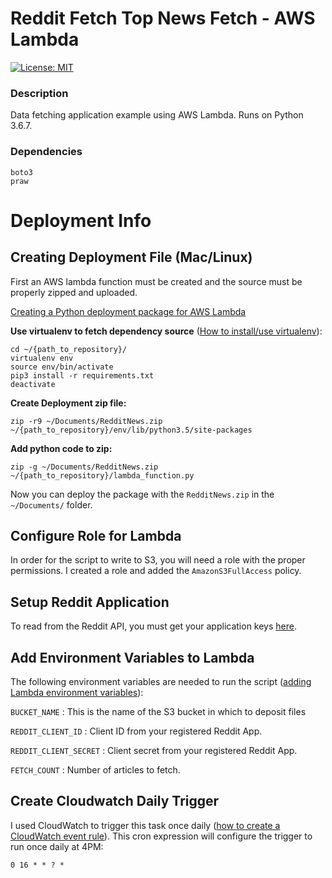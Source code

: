 # Reddit Fetch Top News Fetch - AWS Lambda

[![License: MIT](https://img.shields.io/badge/License-MIT-yellow.svg)](https://opensource.org/licenses/MIT)

### Description

Data fetching application example using AWS Lambda. Runs on Python 3.6.7.

### Dependencies

    boto3
    praw

# Deployment Info


## Creating Deployment File (Mac/Linux)

First an AWS lambda function must be created and the source must be properly zipped and uploaded.

[Creating a Python deployment package for AWS Lambda](https://docs.aws.amazon.com/lambda/latest/dg/lambda-python-how-to-create-deployment-package.html)

**Use virtualenv to fetch dependency source** ([How to install/use virtualenv](https://packaging.python.org/guides/installing-using-pip-and-virtualenv/)):

    cd ~/{path_to_repository}/
    virtualenv env
    source env/bin/activate
    pip3 install -r requirements.txt
    deactivate

**Create Deployment zip file:**

    zip -r9 ~/Documents/RedditNews.zip ~/{path_to_repository}/env/lib/python3.5/site-packages

**Add python code to zip:**

    zip -g ~/Documents/RedditNews.zip ~/{path_to_repository}/lambda_function.py

Now you can deploy the package with the `RedditNews.zip` in the `~/Documents/` folder.

## Configure Role for Lambda

In order for the script to write to S3, you will need a role with the proper permissions. I created a role and added the `AmazonS3FullAccess` policy.


## Setup Reddit Application

To read from the Reddit API, you must get your application keys [here](https://github.com/reddit-archive/reddit/wiki/OAuth2).

## Add Environment Variables to Lambda

The following environment variables are needed to run the script ([adding Lambda environment variables](https://docs.aws.amazon.com/lambda/latest/dg/env_variables.html)):

`BUCKET_NAME` : This is the name of the S3 bucket in which to deposit files

`REDDIT_CLIENT_ID` : Client ID from your registered Reddit App.

`REDDIT_CLIENT_SECRET` : Client secret from your registered Reddit App.

`FETCH_COUNT` : Number of articles to fetch.

## Create Cloudwatch Daily Trigger

I used CloudWatch to trigger this task once daily ([how to create a CloudWatch event rule](https://docs.aws.amazon.com/AmazonCloudWatch/latest/events/Create-CloudWatch-Events-Scheduled-Rule.html)). This cron expression will configure the trigger to run once daily at 4PM:

    0 16 * * ? *
